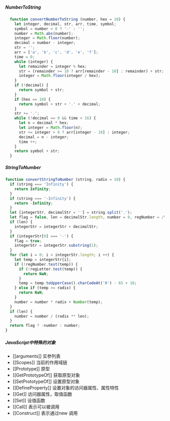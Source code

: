 
##### NumberToString
````javascript
  function convertNumberToString (number, hex = 10) {
    let integer, decimal, str, arr, time, symbol;
    symbol = number < 0 ? '-' : ''; 
    number = Math.abs(number);
    integer = Math.floor(number);
    decimal = number - integer;
    str = '';
    arr = ['a', 'b', 'c', 'd', 'e', 'f'];
    time = 0;
    while (integer) {
      let remainder = integer % hex;
      str = (remainder >= 10 ? arr[remainder - 10] : remainder) + str;
      integer = Math.floor(integer / hex);
    }
    if (!decimal) {
      return symbol + str;
    }
    if (hex == 10) {
      return symbol + str + '.' + decimal;
    }
    str += '.';
    while (!decimal == 0 && time < 16) {
      let n = decimal * hex;
      let integer = Math.floor(n);
      str += integer > 9 ? arr[integer - 10] : integer;
      decimal = n - integer;
      time ++;
    }
    return symbol + str;
  }
```` 

##### StringToNumber
````javascript
function convertStringToNumber (string, radix = 10) {
  if (string === 'Infinity') {
    return Infinity;
  }
  if (string === '-Infinity') {
    return -Infinity;
  }
  let [integerStr, decimalStr = ''] = string.split('.');
  let flag = false, len = decimalStr.length, number = 0, regNumber = /\d/, regLetter = /[a-fA-F]/;
  if (len) {
    integerStr = integerStr + decimalStr;
  }
  if (integerStr[0] === '-') {
    flag = true;
    integerStr = integerStr.substring(1);
  }
  for (let i = 0; i < integerStr.length; i ++) {
    let temp = integerStr[i];
    if (!regNumber.test(temp)) {
      if (!regLetter.test(temp)) {
        return NaN;
      }
      temp = temp.toUpperCase().charCodeAt('0') - 65 + 10;
    } else if (temp >= radix) {
      return NaN;
    }
    number = number * radix + Number(temp);
  }
  if (len) {
    number = number / (radix ** len);
  }
  return flag ? -number : number;
}
````

##### JavaScript中特殊的对象
  * \[[arguments]] 实参列表
  * \[[Scopes]] 当前的作用域链
  * \[[Prototype]] 原型
  * \[[GetPrototypeOf]] 获取原型对象
  * \[[SetPrototypeOf]] 设置原型对象
  * \[[DefineProperty]] 设置对象的访问器属性、属性特性
  * \[[Get]] 访问器属性，取值函数
  * \[[Set]] 设值函数
  * \[[Call]] 表示可以被调用
  * \[[Construct]] 表示通过new 调用
